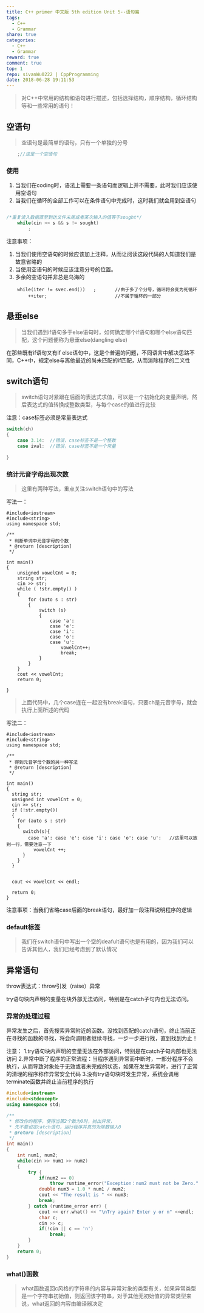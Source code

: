 ```yaml
---
title: C++ primer 中文版 5th edition Unit 5--语句篇
tags:
  - C++
  - Grammar
share: true
categories:
  - C++
  - Grammar
reward: true
comment: true
top: 1
repo: sivanWu0222 | CppProgramming
date: 2018-06-28 19:11:53
---
```


> 对C++中常用的结构和语句进行描述，包括选择结构，顺序结构，循环结构等和一些常用的语句！

## 空语句

> 空语句是最简单的语句，只有一个单独的分号

```C++
	;//这是一个空语句
```

### 使用
1. 当我们在coding时，语法上需要一条语句而逻辑上并不需要，此时我们应该使用空语句
2. 当我们在循环的全部工作可以在条件语句中完成时，这时我们就会用到空语句


```C++

/*重复读入数据直至到达文件末尾或者某次输入的值等于sought*/
	while(cin >> s && s != sought)
		;

```

注意事项：
1. 当我们使用空语句的时候应该加上注释，从而让阅读这段代码的人知道我们是故意省略的
2. 当使用空语句的时候应该注意分号的位置。
3. 多余的空语句并非总是乌海的
```
	while(iter != svec.end())	;		//由于多了个分号，循环将会变为死循环
		++iter;							//不属于循环的一部分
```

## 悬垂else

> 当我们遇到if语句多于else语句时，如何确定哪个if语句和哪个else语句匹配，这个问题便称为悬垂else(dangling else)

在那些既有if语句又有if else语句中，这是个普遍的问题，不同语言中解决思路不同，C++中，规定else与离他最近的尚未匹配的if匹配，从而消除程序的二义性


<!--more-->

## switch语句

> switch语句对紧跟在后面的表达式求值，可以是一个初始化的变量声明，然后表达式的值转换成整数类型，与每个case的值进行比较

注意：case标签必须是常量表达式

```C++
switch(ch)
{
	case 3.14:	//错误，case标签不是一个整数
	case ival:	//错误，case标签不是一个常量
	
}
```

### 统计元音字母出现次数

> 这里有两种写法，重点关注switch语句中的写法

写法一：
```
#include<iostream>
#include<string>
using namespace std;

/**
 * 判断单词中元音字母的个数
 * @return [description]
 */

int main()
{
	unsigned vowelCnt = 0;
	string str;
	cin >> str;
	while ( !str.empty() )
	{
		for (auto s : str)
		{
			switch (s)
			{
				case 'a':
				case 'e':
				case 'i':
				case 'o':
				case 'u':
					vowelCnt++;
					break;
			}
		}
	}
	cout << vowelCnt;
	return 0;

}

```
> 上面代码中，几个case连在一起没有break语句，只要ch是元音字母，就会执行上面所述的代码

写法二：
```
#include<iostream>
#include<string>
using namespace std;

/**
 * 得到元音字母个数的另一种写法
 * @return [description]
 */

int main()
{
  string str;
  unsigned int vowelCnt = 0;
  cin >> str;
  if (!str.empty())
  {
    for (auto s : str)
    {
      switch(s){
        case 'a': case 'e': case 'i': case 'o': case 'u':   //这里可以放到一行，需要注意一下
          vowelCnt ++;
      }
    }
  }


  cout << vowelCnt << endl;

  return 0;
}

```

注意事项：当我们省略case后面的break语句，最好加一段注释说明程序的逻辑

### default标签
> 我们在switch语句中写出一个空的deafult语句也是有用的，因为我们可以告诉其他人，我们已经考虑到了默认情况





## 异常语句

throw表达式：throw引发（raise）异常

try语句块内声明的变量在块外部无法访问，特别是在catch子句内也无法访问。

### 异常的处理过程
异常发生之后，首先搜索异常附近的函数。没找到匹配的catch语句，终止当前正在寻找的函数的寻找，将会向调用者继续寻找，一步一步进行找，直到找到为止！

注意：
1.try语句块内声明的变量无法在外部访问，特别是在catch子句内部也无法访问
2.异常中断了程序的正常流程：当程序遇到异常而中断时，一部分程序不会执行，从而导致对象处于无效或者未完成的状态，如果在发生异常时，进行了正常的清理的程序称作异常安全代码
3.没有try语句块时发生异常，系统会调用terminate函数并终止当前程序的执行


```C++
#include<iostream>
#include<stdexcept>
using namespace std;

/**
 * 修改你的程序，使得当第2个数为0时，抛出异常，
 * 先不要设定catch语句，运行程序并真的为除数输入0
 * @return [description]
 */
int main()
{
    int num1, num2;
    while(cin >> num1 >> num2)
    {
        try {
            if(num2 == 0)
                throw runtime_error("Exception：num2 must not be Zero.");
            double num3 = 1.0 * num1 / num2;
            cout << "The result is " << num3;
            break;
        } catch (runtime_error err) {
            cout << err.what() << "\nTry again? Enter y or n" <<endl;
            char c;
            cin >> c;
            if(!cin || c == 'n')
                break;
        }
    }
    return 0;
}

```

### what()函数
> what函数返回c风格的字符串的内容与异常对象的类型有关，如果异常类型是一个字符串初始值，则返回该字符串，对于其他无初始值的异常类型来说，what返回的内容由编译器决定